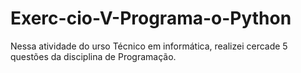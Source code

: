# Exerc-cio-V-Programa-o-Python
Nessa atividade do urso Técnico em informática, realizei cercade 5 questões da disciplina de Programação.
